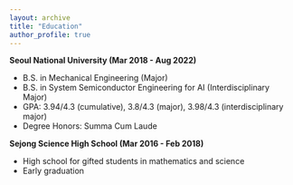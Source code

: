 ```yaml
---
layout: archive
title: "Education"
author_profile: true
---
```

**Seoul National University  (Mar 2018 - Aug 2022)**
- B.S. in Mechanical Engineering (Major)
- B.S. in System Semiconductor Engineering for AI (Interdisciplinary Major)
- GPA: 3.94/4.3 (cumulative), 3.8/4.3 (major), 3.98/4.3 (interdisciplinary major)
- Degree Honors: Summa Cum Laude

**Sejong Science High School  (Mar 2016 - Feb 2018)**
- High school for gifted students in mathematics and science
- Early graduation
